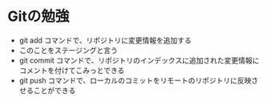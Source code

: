 # Gitの勉強

- git add コマンドで、リポジトリに変更情報を追加する
 - このことをステージングと言う
- git commit コマンドで、リポジトリのインデックスに追加された変更情報にコメントを付けてこみっとできる
- git push コマンドで、ローカルのコミットをリモートのリポジトリに反映させることができる
